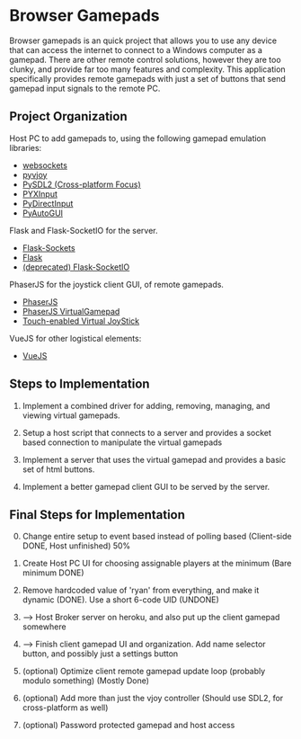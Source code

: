 # Browser Gamepads

Browser gamepads is an quick project that allows you to use any device that can access the internet to connect to a Windows computer as a gamepad. There are other remote control solutions, however they are too clunky, and provide far too many features and complexity. This application specifically provides remote gamepads with just a set of buttons that send gamepad input signals to the remote PC.

## Project Organization

Host PC to add gamepads to, using the following gamepad emulation libraries:
- [websockets](https://websockets.readthedocs.io/en/stable/)
- [pyvjoy](https://github.com/tidzo/pyvjoy)
- [PySDL2 (Cross-platform Focus)](https://pypi.org/project/PySDL2/)
- [PYXInput](https://pypi.org/project/PYXInput/)
- [PyDirectInput](https://pypi.org/project/PyDirectInput/)
- [PyAutoGUI](https://github.com/asweigart/pyautogui)

Flask and Flask-SocketIO for the server.
- [Flask-Sockets](https://pypi.org/project/Flask-Sockets/)
- [Flask](https://flask.palletsprojects.com/en/1.1.x/)
- [(deprecated) Flask-SocketIO](https://flask-socketio.readthedocs.io/en/latest/)

PhaserJS for the joystick client GUI, of remote gamepads.
- [PhaserJS](https://phaser.io/)
- [PhaserJS VirtualGamepad](https://github.com/ShawnHymel/phaser-plugin-virtual-gamepad)
- [Touch-enabled Virtual JoyStick](https://www.cssscript.com/touch-joystick-controller/)

VueJS for other logistical elements:
- [VueJS](https://vuejs.org/)

## Steps to Implementation

1. Implement a combined driver for adding, removing, managing, and viewing virtual gamepads.

2. Setup a host script that connects to a server and provides a socket based connection to manipulate the virtual gamepads

3. Implement a server that uses the virtual gamepad and provides a basic set of html buttons.

4. Implement a better gamepad client GUI to be served by the server.

## Final Steps for Implementation

0. Change entire setup to event based instead of polling based (Client-side DONE, Host unfinished) 50%

1. Create Host PC UI for choosing assignable players at the minimum (Bare minimum DONE)

2. Remove hardcoded value of 'ryan' from everything, and make it dynamic (DONE). Use a short 6-code UID (UNDONE)

3. --> Host Broker server on heroku, and also put up the client gamepad somewhere

4. --> Finish client gamepad UI and organization. Add name selector button, and possibly just a settings button

5. (optional) Optimize client remote gamepad update loop (probably modulo something) (Mostly Done)

6. (optional) Add more than just the vjoy controller (Should use SDL2, for cross-platform as well)

7. (optional) Password protected gamepad and host access